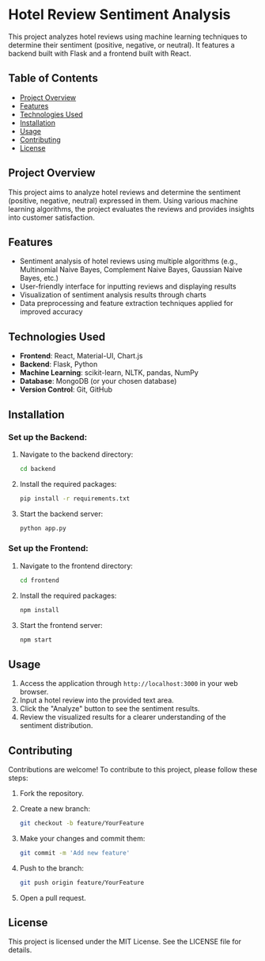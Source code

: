 # Hotel Review Sentiment Analysis

This project analyzes hotel reviews using machine learning techniques to determine their sentiment (positive, negative, or neutral). It features a backend built with Flask and a frontend built with React.

## Table of Contents
- [Project Overview](#project-overview)
- [Features](#features)
- [Technologies Used](#technologies-used)
- [Installation](#installation)
- [Usage](#usage)
- [Contributing](#contributing)
- [License](#license)

## Project Overview
This project aims to analyze hotel reviews and determine the sentiment (positive, negative, neutral) expressed in them. Using various machine learning algorithms, the project evaluates the reviews and provides insights into customer satisfaction.

## Features
- Sentiment analysis of hotel reviews using multiple algorithms (e.g., Multinomial Naive Bayes, Complement Naive Bayes, Gaussian Naive Bayes, etc.)
- User-friendly interface for inputting reviews and displaying results
- Visualization of sentiment analysis results through charts
- Data preprocessing and feature extraction techniques applied for improved accuracy

## Technologies Used
- **Frontend**: React, Material-UI, Chart.js
- **Backend**: Flask, Python
- **Machine Learning**: scikit-learn, NLTK, pandas, NumPy
- **Database**: MongoDB (or your chosen database)
- **Version Control**: Git, GitHub

## Installation

### Set up the Backend:

1. Navigate to the backend directory:
    ```bash
    cd backend
    ```

2. Install the required packages:
    ```bash
    pip install -r requirements.txt
    ```

3. Start the backend server:
    ```bash
    python app.py
    ```

### Set up the Frontend:

1. Navigate to the frontend directory:
    ```bash
    cd frontend
    ```

2. Install the required packages:
    ```bash
    npm install
    ```

3. Start the frontend server:
    ```bash
    npm start
    ```

## Usage

1. Access the application through `http://localhost:3000` in your web browser.
2. Input a hotel review into the provided text area.
3. Click the "Analyze" button to see the sentiment results.
4. Review the visualized results for a clearer understanding of the sentiment distribution.

## Contributing

Contributions are welcome! To contribute to this project, please follow these steps:

1. Fork the repository.
2. Create a new branch:
    ```bash
    git checkout -b feature/YourFeature
    ```

3. Make your changes and commit them:
    ```bash
    git commit -m 'Add new feature'
    ```

4. Push to the branch:
    ```bash
    git push origin feature/YourFeature
    ```

5. Open a pull request.

## License

This project is licensed under the MIT License. See the LICENSE file for details.
